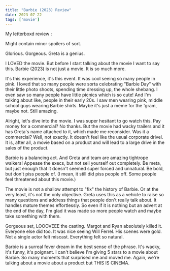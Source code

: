 ```yaml
---
title: "Barbie (2023) Review"
date: 2023-07-22
tags: ['movie']
---
```



My letterboxd review : 

Might contain minor spoilers of sort. 

Glorious. Gorgeous. Greta is a genius. 

I LOVED the movie. But before I start talking about the movie I want to say this. Barbie (2023) is not just a movie. It is so much more. 

It's this experience, it's this event. It was cool seeing so many people in pink. I loved that so many people were sorta celebrating "Barbie Day" with their little photo shoots, spending time dressing up, the whole shebang. I even saw so many people have little picnics which is so cute! And I'm talking about like, people in their early 20s. I saw men wearing pink, middle school guys wearing Barbie shirts. Maybe it's just a meme for the 'gram, maybe not. Still amazing. 

Alright, let's dive into the movie. I was super hesitant to go watch this. Pay money for a commercial? No thanks. But the movie had wacky trailers and it has Greta's name attached to it, which made me reconsider. Was it a commercial? Well, not exactly. It doesn't feel like the usual corporate drivel. It is, after all, a movie based on a product and will lead to a large drive in the sales of the product. 

Barbie is a balancing act. And Greta and team are amazing tightrope walkers! 
Appease the execs, but not sell yourself out completely. 
Be meta, but just enough that it doesn't seemed super forced and unnatural. 
Be bold, but don't piss people of. (I mean, it still did piss people off. Some people feel threatened about this movie.)

The movie is not a shallow attempt to "fix" the history of Barbie. Or at the very least, it's not the only objective. Greta uses this as a vehicle to raise so many questions and address things that people don't really talk about. It handles mature themes effortlessly. So even if it is nothing but an advert at the end of the day, I'm glad it was made so more people watch and maybe  take something with them. 

Gorgeous set, LOOOVEEE the casting.  Margot and Ryan absolutely killed it. Everyone else did too. It was nice seeing Will Ferrel. His scenes were gold. Not a single actor felt miscast. Everything felt so natural.

Barbie is a surreal fever dream in the best sense of the phrase. It's wacky, it's funny, it's poignant. I can't believe I'm giving 5 stars to a movie about Barbie. So many moments that surprised me and moved me. Again, we're talking about a movie about a product but THIS IS CINEMA.
